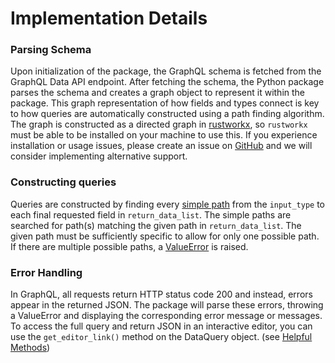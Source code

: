 # Implementation Details
### Parsing Schema
Upon initialization of the package, the GraphQL schema is fetched from the GraphQL Data API endpoint. After fetching the schema, the Python package parses the schema and creates a graph object to represent it within the package. This graph representation of how fields and types connect is key to how queries are automatically constructed using a path finding algorithm. The graph is constructed as a directed graph in [rustworkx](https://www.rustworkx.org/), so `rustworkx` must be able to be installed on your machine to use this. If you experience installation or usage issues, please create an issue on [GitHub](https://github.com/rcsb/py-rcsb-api/issues) and we will consider implementing alternative support.

### Constructing queries
Queries are constructed by finding every [simple path](https://en.wikipedia.org/wiki/Simple_path#:~:text=Simple%20path%20(graph%20theory)%2C,does%20not%20have%20repeating%20vertices) from the `input_type` to each final requested field in `return_data_list`. The simple paths are searched for path(s) matching the given path in `return_data_list`. The given path must be sufficiently specific to allow for only one possible path. If there are multiple possible paths, a [ValueError](query_construction.md#valueerror-not-a-unique-field) is raised.

### Error Handling
In GraphQL, all requests return HTTP status code 200 and instead, errors appear in the returned JSON. The package will parse these errors, throwing a ValueError and displaying the corresponding error message or messages. To access the full query and return JSON in an interactive editor, you can use the `get_editor_link()` method on the DataQuery object. (see [Helpful Methods](query_construction.md#get_editor_link))